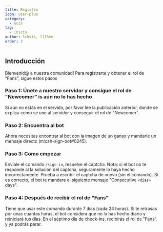 ```yaml
---
title: Registro
icon: user-plus
category:
  - Guía
tag:
  - Inicio
author: Schvis, ll33ee
order: 3
---
```


## Introducción

Bienvenid@ a nuestra comunidad! Para registrarte y obtener el rol de "Fans", sigue estos pasos

### Paso 1: Únete a nuestro servidor y consigue el rol de "Newcomer" is aún no lo has hecho

Si aún no estás en el servido, por favor lee la publicación anterior, donde se explica como se une al servidor y conseguir el rol de "Newcomer".

### Paso 2: Encuentra al bot

Ahora necesitas encontrar al bot con la imagen de un ganso y mandarle un mensaje directo (micah-sign-bot#0245).

### Paso 3: Como empezar

Envíale el comando `/sign-in`, resuelve el captcha. Nota: si el bot no te responde al la solución del captcha, seguramente lo haya hecho incorrectamente. Prueba a escribir el captcha de nuevo (sin el comando). Si es correcto, el bot te mandara el siguiente mensaje "Consecutive `<días>` days".

### Paso 4: Después de recibir el rol de "Fans"

Tiene que usar este comando durante 7 días (cada 24 horas). Si te retrasas por unas cuantas horas, el bot considera que no lo has hecho diario y reiniciará tus días. En el séptimo día de check-ins, recibirás el rol de "Fans", y ya podrás parar.
